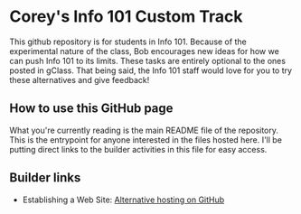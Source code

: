 # Corey's Info 101 Custom Track
This github repository is for students in Info 101. Because of the experimental nature of the class, Bob encourages new ideas for how we can push Info 101 to its limits. These tasks are entirely optional to the ones posted in gClass. That being said, the Info 101 staff would love for you to try these alternatives and give feedback!

## How to use this GitHub page
What you're currently reading is the main README file of the repository. This is the entrypoint for anyone interested in the files hosted here. I'll be putting direct links to the builder activities in this file for easy access.

## Builder links
 - Establishing a Web Site: [Alternative hosting on GitHub](builders/1-alternative-hosting.md)